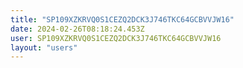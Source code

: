 ```yaml
---
title: "SP109XZKRVQ0S1CEZQ2DCK3J746TKC64GCBVVJW16"
date: 2024-02-26T08:18:24.453Z
user: SP109XZKRVQ0S1CEZQ2DCK3J746TKC64GCBVVJW16
layout: "users"
---
```

    